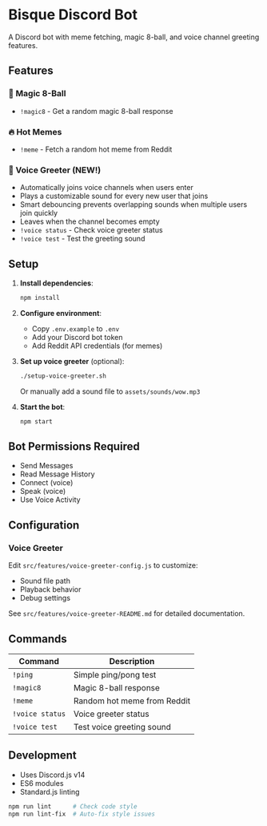 # Bisque Discord Bot

A Discord bot with meme fetching, magic 8-ball, and voice channel greeting features.

## Features

### 🎱 Magic 8-Ball
- `!magic8` - Get a random magic 8-ball response

### 🔥 Hot Memes
- `!meme` - Fetch a random hot meme from Reddit

### 🎵 Voice Greeter (NEW!)
- Automatically joins voice channels when users enter
- Plays a customizable sound for every new user that joins
- Smart debouncing prevents overlapping sounds when multiple users join quickly
- Leaves when the channel becomes empty
- `!voice status` - Check voice greeter status
- `!voice test` - Test the greeting sound

## Setup

1. **Install dependencies**:
   ```bash
   npm install
   ```

2. **Configure environment**:
   - Copy `.env.example` to `.env`
   - Add your Discord bot token
   - Add Reddit API credentials (for memes)

3. **Set up voice greeter** (optional):
   ```bash
   ./setup-voice-greeter.sh
   ```
   Or manually add a sound file to `assets/sounds/wow.mp3`

4. **Start the bot**:
   ```bash
   npm start
   ```

## Bot Permissions Required

- Send Messages
- Read Message History
- Connect (voice)
- Speak (voice)
- Use Voice Activity

## Configuration

### Voice Greeter
Edit `src/features/voice-greeter-config.js` to customize:
- Sound file path
- Playback behavior
- Debug settings

See `src/features/voice-greeter-README.md` for detailed documentation.

## Commands

| Command | Description |
|---------|-------------|
| `!ping` | Simple ping/pong test |
| `!magic8` | Magic 8-ball response |
| `!meme` | Random hot meme from Reddit |
| `!voice status` | Voice greeter status |
| `!voice test` | Test voice greeting sound |

## Development

- Uses Discord.js v14
- ES6 modules
- Standard.js linting

```bash
npm run lint      # Check code style
npm run lint-fix  # Auto-fix style issues
```
